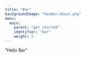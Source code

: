 ```yaml
---
title: "Bar"
backgroundImage: "header-about.png"
menu:
  main:
    parent: "get started"
    identifier: "bar"
    weight: 5
---
```

"Hello Bar"
